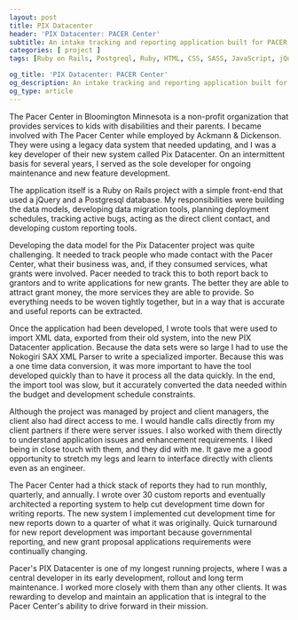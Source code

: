 ```yaml
---
layout: post
title: PIX Datacenter
header: 'PIX Datacenter: PACER Center'
subtitle: An intake tracking and reporting application built for PACER
categories: [ project ]
tags: [Ruby on Rails, Postgreql, Ruby, HTML, CSS, SASS, JavaScript, jQuery, Rackspace, Ubuntu]

og_title: 'PIX Datacenter: PACER Center'
og_description: An intake tracking and reporting application built for PACER
og_type: article
---
```


The Pacer Center in Bloomington Minnesota is a non-profit organization that provides services to kids with disabilities and their parents. I became involved with The Pacer Center while employed by Ackmann & Dickenson. They were using a legacy data system that needed updating, and I was a key developer of their new system called Pix Datacenter. On an intermittent basis for several years, I served as the sole developer for ongoing maintenance and new feature development.

The application itself is a Ruby on Rails project with a simple front-end that used a jQuery and a Postgresql database. My responsibilities were building the data models, developing data migration tools, planning deployment schedules, tracking active bugs, acting as the direct client contact, and developing custom reporting tools.

Developing the data model for the Pix Datacenter project was quite challenging. It needed to track people who made contact with the Pacer Center, what their business was, and, if they consumed services, what grants were involved. Pacer needed to track this to both report back to grantors and to write applications for new grants. The better they are able to attract grant money, the more services they are able to provide. So everything needs to be woven tightly together, but in a way that is accurate and useful reports can be extracted.

Once the application had been developed, I wrote tools that were used to import XML data, exported from their old system, into the new PIX Datacenter application. Because the data sets were so large I had to use the Nokogiri SAX XML Parser to write a specialized importer. Because this was a one time data conversion, it was more important to have the tool developed quickly than to have it process all the data quickly. In the end, the import tool was slow, but it accurately converted the data needed within the budget and development schedule constraints.

Although the project was managed by project and client managers, the client also had direct access to me. I would handle calls directly from my client partners if there were server issues. I also worked with them directly to understand application issues and enhancement requirements. I liked being in close touch with them, and they did with me. It gave me a good opportunity to stretch my legs and learn to interface directly with clients even as an engineer.

The Pacer Center had a thick stack of reports they had to run monthly, quarterly, and annually. I wrote over 30 custom reports and eventually architected a reporting system to help cut development time down for writing reports. The new system I implemented cut development time for new reports down to a quarter of what it was originally. Quick turnaround for new report development was important because governmental reporting, and new grant proposal applications requirements were continually changing.

Pacer's PIX Datacenter is one of my longest running projects, where I was a central developer in its early development, rollout and long term maintenance. I worked more closely with them than any other clients. It was rewarding to develop and maintain an application that is integral to the Pacer Center's ability to drive forward in their mission.
